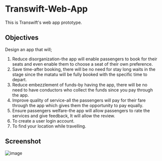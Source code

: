 # Transwift-Web-App
This is Transwift's web app prototype.
## Objectives
Design an app that will;
1.	Reduce disorganization-the app will enable passengers to book for their seats and even enable them to choose a seat of their own preference.
2.	Save time-after booking, there will be no need for stay long waits in the stage since the matatu will be fully booked with the specific time to depart.
3.	Reduce embezzlement of funds-by having the app, there will be no need to have conductors who collect the funds since you pay through the app.
4.	Improve quality of service-all the passengers will pay for their fare through the app which gives them the opportunity to pay equally.
5.	Ensure passengers welfare-the app will allow passengers to rate the services and give feedback, It will allow the review.
6.	To create a user login account. 
7.	To find your location while travelling.
## Screenshot
![image](https://user-images.githubusercontent.com/98480075/159804131-448437a7-4bc3-4b07-902f-d8892704b1f6.png)
